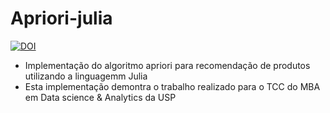 # Apriori-julia
[![DOI](https://zenodo.org/badge/631400645.svg)](https://zenodo.org/badge/latestdoi/631400645)
- Implementação do algoritmo apriori para recomendação de produtos utilizando a linguagemm Julia
- Esta implementação demontra o trabalho realizado para o TCC do MBA em Data science & Analytics da USP
